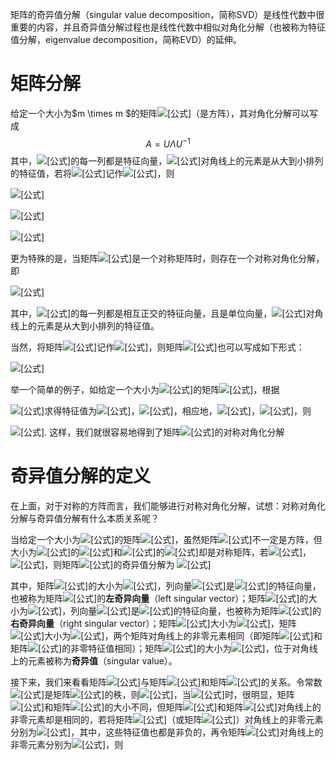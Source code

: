 矩阵的奇异值分解（singular value decomposition，简称SVD）是线性代数中很重要的内容，并且奇异值分解过程也是线性代数中相似对角化分解（也被称为特征值分解，eigenvalue decomposition，简称EVD）的延伸。

# 矩阵分解

给定一个大小为$m \times m $的矩阵![[公式]](https://www.zhihu.com/equation?tex=A)（是方阵），其对角化分解可以写成
$$
A = U \Lambda U ^{-1}
$$
其中，![[公式]](https://www.zhihu.com/equation?tex=U)的每一列都是特征向量，![[公式]](https://www.zhihu.com/equation?tex=%5CLambda)对角线上的元素是从大到小排列的特征值，若将![[公式]](https://www.zhihu.com/equation?tex=U)记作![[公式]](https://www.zhihu.com/equation?tex=U%3D%5Cleft%28+%5Cvec%7Bu%7D_1%2C%5Cvec%7Bu%7D_2%2C...%2C%5Cvec%7Bu%7D_m+%5Cright%29+)，则

![[公式]](https://www.zhihu.com/equation?tex=AU%3DA%5Cleft%28%5Cvec%7Bu%7D_1%2C%5Cvec%7Bu%7D_2%2C...%2C%5Cvec%7Bu%7D_m%5Cright%29%3D%5Cleft%28%5Clambda_1+%5Cvec%7Bu%7D_1%2C%5Clambda_2+%5Cvec%7Bu%7D_2%2C...%2C%5Clambda_m+%5Cvec%7Bu%7D_m%5Cright%29)

![[公式]](https://www.zhihu.com/equation?tex=%3D%5Cleft%28%5Cvec%7Bu%7D_1%2C%5Cvec%7Bu%7D_2%2C...%2C%5Cvec%7Bu%7D_m%5Cright%29+%5Cleft%5B+%5Cbegin%7Barray%7D%7Bccc%7D+%5Clambda_1+%26+%5Ccdots+%26+0+%5C%5C+%5Cvdots+%26+%5Cddots+%26+%5Cvdots+%5C%5C+0+%26+%5Ccdots+%26+%5Clambda_m+%5C%5C+%5Cend%7Barray%7D+%5Cright%5D)

![[公式]](https://www.zhihu.com/equation?tex=%5CRightarrow+AU%3DU%5CLambda+%5CRightarrow+A%3DU%5CLambda+U%5E%7B-1%7D)

更为特殊的是，当矩阵![[公式]](https://www.zhihu.com/equation?tex=A)是一个对称矩阵时，则存在一个对称对角化分解，即

![[公式]](https://www.zhihu.com/equation?tex=A%3DQ%5CLambda+Q%5ET)

其中，![[公式]](https://www.zhihu.com/equation?tex=Q)的每一列都是相互正交的特征向量，且是单位向量，![[公式]](https://www.zhihu.com/equation?tex=%5CLambda)对角线上的元素是从大到小排列的特征值。

当然，将矩阵![[公式]](https://www.zhihu.com/equation?tex=Q)记作![[公式]](https://www.zhihu.com/equation?tex=Q%3D%5Cleft%28%5Cvec%7Bq%7D_1%2C%5Cvec%7Bq%7D_2%2C...%2C%5Cvec%7Bq%7D_m%5Cright%29)，则矩阵![[公式]](https://www.zhihu.com/equation?tex=A)也可以写成如下形式：

![[公式]](https://www.zhihu.com/equation?tex=A%3D%5Clambda_1+%5Cvec%7Bq%7D_1%5Cvec%7Bq%7D_1%5ET%2B%5Clambda_2+%5Cvec%7Bq%7D_2%5Cvec%7Bq%7D_2%5ET%2B...%2B%5Clambda_m+%5Cvec%7Bq%7D_m%5Cvec%7Bq%7D_m%5ET)

举一个简单的例子，如给定一个大小为![[公式]](https://www.zhihu.com/equation?tex=2%5Ctimes+2)的矩阵![[公式]](https://www.zhihu.com/equation?tex=A%3D%5Cleft%5B+%5Cbegin%7Barray%7D%7Bcc%7D+2+%26+1+%5C%5C+1+%26+2+%5C%5C+%5Cend%7Barray%7D+%5Cright%5D)，根据

![[公式]](https://www.zhihu.com/equation?tex=%5Cleft%7C%5Clambda+I-A%5Cright%7C%3D%5Cleft%7C+%5Cbegin%7Barray%7D%7Bcc%7D+%5Clambda-2+%26+-1+%5C%5C+-1+%26+%5Clambda-2+%5C%5C+%5Cend%7Barray%7D+%5Cright%7C%3D0)求得特征值为![[公式]](https://www.zhihu.com/equation?tex=%5Clambda_1%3D3)，![[公式]](https://www.zhihu.com/equation?tex=%5Clambda_2%3D1)，相应地，![[公式]](https://www.zhihu.com/equation?tex=%5Cvec%7Bq%7D_1%3D%5Cleft%28%5Cfrac%7B%5Csqrt%7B2%7D%7D%7B2%7D%2C+%5Cfrac%7B%5Csqrt%7B2%7D%7D%7B2%7D%5Cright%29%5ET)，![[公式]](https://www.zhihu.com/equation?tex=%5Cvec%7Bq%7D_2%3D%5Cleft%28-%5Cfrac%7B%5Csqrt%7B2%7D%7D%7B2%7D%2C+%5Cfrac%7B%5Csqrt%7B2%7D%7D%7B2%7D%5Cright%29%5ET)，则

![[公式]](https://www.zhihu.com/equation?tex=A%3D%5Clambda_1+%5Cvec%7Bq%7D_1%5Cvec%7Bq%7D_1%5ET%2B%5Clambda_2+%5Cvec%7Bq%7D_2%5Cvec%7Bq%7D_2%5ET+%3D%5Cleft%5B+%5Cbegin%7Barray%7D%7Bcc%7D+2+%26+1+%5C%5C+1+%26+2+%5C%5C+%5Cend%7Barray%7D+%5Cright%5D).
这样，我们就很容易地得到了矩阵![[公式]](https://www.zhihu.com/equation?tex=A)的对称对角化分解

# 奇异值分解的定义

在上面，对于对称的方阵而言，我们能够进行对称对角化分解，试想：对称对角化分解与奇异值分解有什么本质关系呢？

当给定一个大小为![[公式]](https://www.zhihu.com/equation?tex=m%5Ctimes+n)的矩阵![[公式]](https://www.zhihu.com/equation?tex=A)，虽然矩阵![[公式]](https://www.zhihu.com/equation?tex=A)不一定是方阵，但大小为![[公式]](https://www.zhihu.com/equation?tex=m%5Ctimes+m)的![[公式]](https://www.zhihu.com/equation?tex=AA%5ET)和![[公式]](https://www.zhihu.com/equation?tex=n%5Ctimes+n)的![[公式]](https://www.zhihu.com/equation?tex=A%5ETA)却是对称矩阵，若![[公式]](https://www.zhihu.com/equation?tex=AA%5ET%3DP%5CLambda_1+P%5ET)，![[公式]](https://www.zhihu.com/equation?tex=A%5ETA%3DQ%5CLambda_2Q%5ET)，则矩阵![[公式]](https://www.zhihu.com/equation?tex=A)的奇异值分解为
![[公式]](https://www.zhihu.com/equation?tex=A%3DP%5CSigma+Q%5ET)

其中，矩阵![[公式]](https://www.zhihu.com/equation?tex=P%3D%5Cleft%28%5Cvec%7Bp%7D_1%2C%5Cvec%7Bp%7D_2%2C...%2C%5Cvec%7Bp%7D_m%5Cright%29)的大小为![[公式]](https://www.zhihu.com/equation?tex=m%5Ctimes+m)，列向量![[公式]](https://www.zhihu.com/equation?tex=%5Cvec%7Bp%7D_1%2C%5Cvec%7Bp%7D_2%2C...%2C%5Cvec%7Bp%7D_m)是![[公式]](https://www.zhihu.com/equation?tex=AA%5ET)的特征向量，也被称为矩阵![[公式]](https://www.zhihu.com/equation?tex=A)的**左奇异向量**（left singular vector）；矩阵![[公式]](https://www.zhihu.com/equation?tex=Q%3D%5Cleft%28%5Cvec%7Bq%7D_1%2C%5Cvec%7Bq%7D_2%2C...%2C%5Cvec%7Bq%7D_n%5Cright%29)的大小为![[公式]](https://www.zhihu.com/equation?tex=n%5Ctimes+n)，列向量![[公式]](https://www.zhihu.com/equation?tex=%5Cvec%7Bq%7D_1%2C%5Cvec%7Bq%7D_2%2C...%2C%5Cvec%7Bq%7D_n)是![[公式]](https://www.zhihu.com/equation?tex=A%5ETA)的特征向量，也被称为矩阵![[公式]](https://www.zhihu.com/equation?tex=A)的**右奇异向量**（right singular vector）；矩阵![[公式]](https://www.zhihu.com/equation?tex=%5CLambda_1)大小为![[公式]](https://www.zhihu.com/equation?tex=m%5Ctimes+m)，矩阵![[公式]](https://www.zhihu.com/equation?tex=%5CLambda_2)大小为![[公式]](https://www.zhihu.com/equation?tex=n%5Ctimes+n)，两个矩阵对角线上的非零元素相同（即矩阵![[公式]](https://www.zhihu.com/equation?tex=AA%5ET)和矩阵![[公式]](https://www.zhihu.com/equation?tex=A%5ETA)的非零特征值相同）；矩阵![[公式]](https://www.zhihu.com/equation?tex=%5CSigma)的大小为![[公式]](https://www.zhihu.com/equation?tex=m%5Ctimes+n)，位于对角线上的元素被称为**奇异值**（singular value）。



接下来，我们来看看矩阵![[公式]](https://www.zhihu.com/equation?tex=%5CSigma)与矩阵![[公式]](https://www.zhihu.com/equation?tex=AA%5ET)和矩阵![[公式]](https://www.zhihu.com/equation?tex=A%5ETA)的关系。令常数![[公式]](https://www.zhihu.com/equation?tex=k)是矩阵![[公式]](https://www.zhihu.com/equation?tex=A)的秩，则![[公式]](https://www.zhihu.com/equation?tex=k%5Cleq+%5Cmin%5Cleft%28+m%2Cn+%5Cright%29+)，当![[公式]](https://www.zhihu.com/equation?tex=m%5Cne+n)时，很明显，矩阵![[公式]](https://www.zhihu.com/equation?tex=%5CLambda_1)和矩阵![[公式]](https://www.zhihu.com/equation?tex=%5CLambda_2)的大小不同，但矩阵![[公式]](https://www.zhihu.com/equation?tex=%5CLambda_1)和矩阵![[公式]](https://www.zhihu.com/equation?tex=%5CLambda_2)对角线上的非零元素却是相同的，若将矩阵![[公式]](https://www.zhihu.com/equation?tex=%5CLambda_1)（或矩阵![[公式]](https://www.zhihu.com/equation?tex=%5CLambda_2)）对角线上的非零元素分别为![[公式]](https://www.zhihu.com/equation?tex=%5Clambda_1%2C%5Clambda_2%2C...%2C%5Clambda_k)，其中，这些特征值也都是非负的，再令矩阵![[公式]](https://www.zhihu.com/equation?tex=%5CSigma)对角线上的非零元素分别为![[公式]](https://www.zhihu.com/equation?tex=%5Csigma_1%2C%5Csigma_2%2C...%2C%5Csigma_k)，则



















